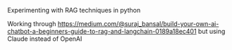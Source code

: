 Experimenting with RAG techniques in python

Working through https://medium.com/@suraj_bansal/build-your-own-ai-chatbot-a-beginners-guide-to-rag-and-langchain-0189a18ec401
but using Claude instead of OpenAI
